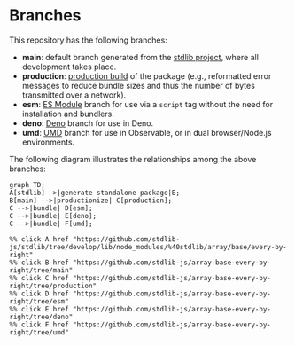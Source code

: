 <!--

@license Apache-2.0

Copyright (c) 2022 The Stdlib Authors.

Licensed under the Apache License, Version 2.0 (the "License");
you may not use this file except in compliance with the License.
You may obtain a copy of the License at

    http://www.apache.org/licenses/LICENSE-2.0

Unless required by applicable law or agreed to in writing, software
distributed under the License is distributed on an "AS IS" BASIS,
WITHOUT WARRANTIES OR CONDITIONS OF ANY KIND, either express or implied.
See the License for the specific language governing permissions and
limitations under the License.

-->

# Branches

This repository has the following branches:

-   **main**: default branch generated from the [stdlib project][stdlib-url], where all development takes place.
-   **production**: [production build][production-url] of the package (e.g., reformatted error messages to reduce bundle sizes and thus the number of bytes transmitted over a network).
-   **esm**: [ES Module][esm-url] branch for use via a `script` tag without the need for installation and bundlers.
-   **deno**: [Deno][deno-url] branch for use in Deno.
-   **umd**: [UMD][umd-url] branch for use in Observable, or in dual browser/Node.js environments.

The following diagram illustrates the relationships among the above branches:

```mermaid
graph TD;
A[stdlib]-->|generate standalone package|B;
B[main] -->|productionize| C[production];
C -->|bundle| D[esm];
C -->|bundle| E[deno];
C -->|bundle| F[umd];

%% click A href "https://github.com/stdlib-js/stdlib/tree/develop/lib/node_modules/%40stdlib/array/base/every-by-right"
%% click B href "https://github.com/stdlib-js/array-base-every-by-right/tree/main"
%% click C href "https://github.com/stdlib-js/array-base-every-by-right/tree/production"
%% click D href "https://github.com/stdlib-js/array-base-every-by-right/tree/esm"
%% click E href "https://github.com/stdlib-js/array-base-every-by-right/tree/deno"
%% click F href "https://github.com/stdlib-js/array-base-every-by-right/tree/umd"
```

[stdlib-url]: https://github.com/stdlib-js/stdlib/tree/develop/lib/node_modules/%40stdlib/array/base/every-by-right
[production-url]: https://github.com/stdlib-js/array-base-every-by-right/tree/production
[deno-url]: https://github.com/stdlib-js/array-base-every-by-right/tree/deno
[umd-url]: https://github.com/stdlib-js/array-base-every-by-right/tree/umd
[esm-url]: https://github.com/stdlib-js/array-base-every-by-right/tree/esm